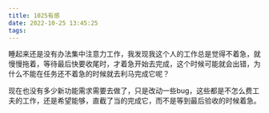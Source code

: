 ```yaml
---
title: 1025有感
date: 2022-10-25 13:45:25
tags:
---
```

睡起来还是没有办法集中注意力工作，我发现我这个人的工作总是觉得不着急，就慢慢拖着，等待最后快要收尾时，才着急开始去完成，这个时候可能就会出错，为什么不能在任务还不着急的时候就去利马完成它呢？

现在也没有多少新功能需求需要去做了，只是改动一些bug，这些都是不怎么费工夫的工作，还是希望能够，直截了当的完成它，而不是等到最后验收的时候着急。
